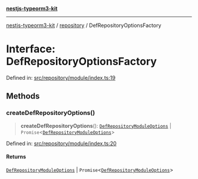 [**nestjs-typeorm3-kit**](../../README.md)

***

[nestjs-typeorm3-kit](../../README.md) / [repository](../README.md) / DefRepositoryOptionsFactory

# Interface: DefRepositoryOptionsFactory

Defined in: [src/repository/module/index.ts:19](https://github.com/x302502/nestjs-typeorm3-kit/blob/313e27f27be24cb76b799a33cc27551fc0070682/src/repository/module/index.ts#L19)

## Methods

### createDefRepositoryOptions()

> **createDefRepositoryOptions**(): [`DefRepositoryModuleOptions`](DefRepositoryModuleOptions.md) \| `Promise`\<[`DefRepositoryModuleOptions`](DefRepositoryModuleOptions.md)\>

Defined in: [src/repository/module/index.ts:20](https://github.com/x302502/nestjs-typeorm3-kit/blob/313e27f27be24cb76b799a33cc27551fc0070682/src/repository/module/index.ts#L20)

#### Returns

[`DefRepositoryModuleOptions`](DefRepositoryModuleOptions.md) \| `Promise`\<[`DefRepositoryModuleOptions`](DefRepositoryModuleOptions.md)\>
